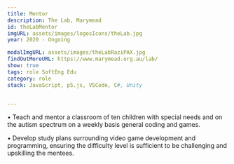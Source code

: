 ```yaml
---
title: Mentor
description: The Lab, Marymead
id: theLabMentor
imgURL: assets/images/logosIcons/theLab.jpg 
year: 2020 - Ongoing

modalImgURL: assets/images/theLabRaziPAX.jpg
findOutMoreURL: https://www.marymead.org.au/lab/
show: true
tags: role SoftEng Edu
category: role
stack: JavaScript, p5.js, VSCode, C#, Unity


--- 
```

•	Teach and mentor a classroom of ten children with special needs and on the autism spectrum on a weekly basis general coding and games.

•	Develop study plans surrounding video game development and programming, ensuring the difficulty level is sufficient to be challenging and upskilling the mentees.

